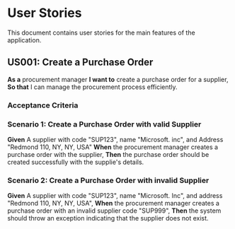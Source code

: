 # User Stories

This document contains user stories for the main features of the application.

## US001: Create a Purchase Order
**As a** procurement manager
**I want to** create a purchase order for a supplier,
**So that** I can manage the procurement process efficiently.

### Acceptance Criteria
### Scenario 1: Create a Purchase Order with valid Supplier
**Given** A supplier with code "SUP123", name "Microsoft. inc", and Address "Redmond 110, NY, NY, USA"
**When** the procurement manager creates a purchase order with the supplier,
**Then** the purchase order should be created successfully with the supplie's details.

### Scenario 2: Create a Purchase Order with invalid Supplier
**Given** A supplier with code "SUP123", name "Microsoft. Inc", and address "Redmond 110, NY, NY, USA",
**When** the procurement manager creates a purchase order with an invalid supplier code "SUP999",
**Then** the system should throw an exception indicating that the supplier does not exist.
